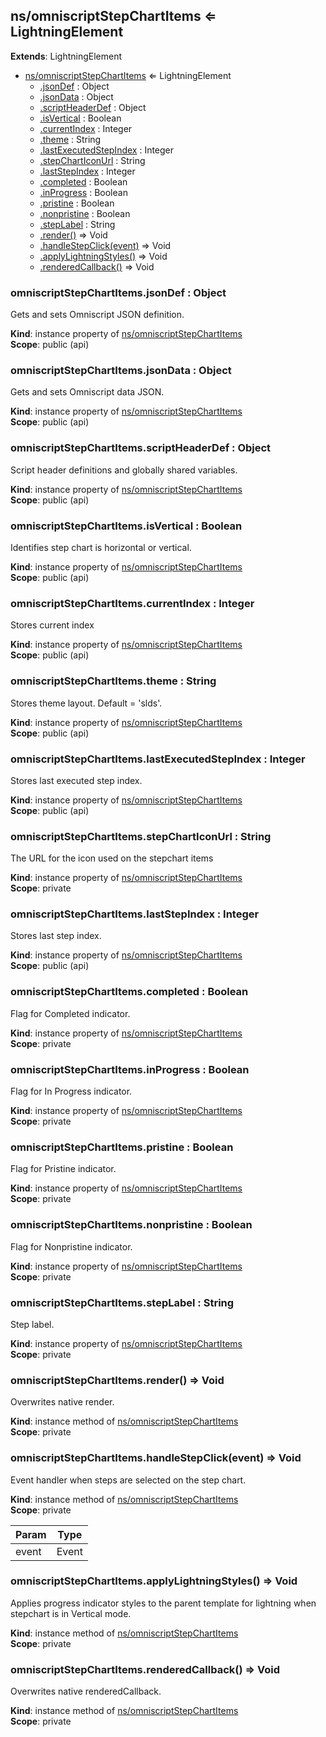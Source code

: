 ## ns/omniscriptStepChartItems ⇐ LightningElement

**Extends**: LightningElement

- [ns/omniscriptStepChartItems](#markdown-header-nsomniscriptstepchartitems-lightningelement) ⇐ LightningElement
  - [.jsonDef](#markdown-header-omniscriptstepchartitemsjsondef-object) : Object
  - [.jsonData](#markdown-header-omniscriptstepchartitemsjsondata-object) : Object
  - [.scriptHeaderDef](#markdown-header-omniscriptstepchartitemsscriptheaderdef-object) : Object
  - [.isVertical](#markdown-header-omniscriptstepchartitemsisvertical-boolean) : Boolean
  - [.currentIndex](#markdown-header-omniscriptstepchartitemscurrentindex-integer) : Integer
  - [.theme](#markdown-header-omniscriptstepchartitemstheme-string) : String
  - [.lastExecutedStepIndex](#markdown-header-omniscriptstepchartitemslastexecutedstepindex-integer) : Integer
  - [.stepChartIconUrl](#markdown-header-omniscriptstepchartitemsstepcharticonurl-string) : String
  - [.lastStepIndex](#markdown-header-omniscriptstepchartitemslaststepindex-integer) : Integer
  - [.completed](#markdown-header-omniscriptstepchartitemscompleted-boolean) : Boolean
  - [.inProgress](#markdown-header-omniscriptstepchartitemsinprogress-boolean) : Boolean
  - [.pristine](#markdown-header-omniscriptstepchartitemspristine-boolean) : Boolean
  - [.nonpristine](#markdown-header-omniscriptstepchartitemsnonpristine-boolean) : Boolean
  - [.stepLabel](#markdown-header-omniscriptstepchartitemssteplabel-string) : String
  - [.render()](#markdown-header-omniscriptstepchartitemsrender-void) ⇒ Void
  - [.handleStepClick(event)](#markdown-header-omniscriptstepchartitemshandlestepclickevent-void) ⇒ Void
  - [.applyLightningStyles()](#markdown-header-omniscriptstepchartitemsapplylightningstyles-void) ⇒ Void
  - [.renderedCallback()](#markdown-header-omniscriptstepchartitemsrenderedcallback-void) ⇒ Void

### omniscriptStepChartItems.jsonDef : Object

Gets and sets Omniscript JSON definition.

**Kind**: instance property of [ns/omniscriptStepChartItems](#markdown-header-nsomniscriptstepchartitems-lightningelement)  
**Scope**: public (api)

### omniscriptStepChartItems.jsonData : Object

Gets and sets Omniscript data JSON.

**Kind**: instance property of [ns/omniscriptStepChartItems](#markdown-header-nsomniscriptstepchartitems-lightningelement)  
**Scope**: public (api)

### omniscriptStepChartItems.scriptHeaderDef : Object

Script header definitions and globally shared variables.

**Kind**: instance property of [ns/omniscriptStepChartItems](#markdown-header-nsomniscriptstepchartitems-lightningelement)  
**Scope**: public (api)

### omniscriptStepChartItems.isVertical : Boolean

Identifies step chart is horizontal or vertical.

**Kind**: instance property of [ns/omniscriptStepChartItems](#markdown-header-nsomniscriptstepchartitems-lightningelement)  
**Scope**: public (api)

### omniscriptStepChartItems.currentIndex : Integer

Stores current index

**Kind**: instance property of [ns/omniscriptStepChartItems](#markdown-header-nsomniscriptstepchartitems-lightningelement)  
**Scope**: public (api)

### omniscriptStepChartItems.theme : String

Stores theme layout. Default = 'slds'.

**Kind**: instance property of [ns/omniscriptStepChartItems](#markdown-header-nsomniscriptstepchartitems-lightningelement)  
**Scope**: public (api)

### omniscriptStepChartItems.lastExecutedStepIndex : Integer

Stores last executed step index.

**Kind**: instance property of [ns/omniscriptStepChartItems](#markdown-header-nsomniscriptstepchartitems-lightningelement)  
**Scope**: public (api)

### omniscriptStepChartItems.stepChartIconUrl : String

The URL for the icon used on the stepchart items

**Kind**: instance property of [ns/omniscriptStepChartItems](#markdown-header-nsomniscriptstepchartitems-lightningelement)  
**Scope**: private

### omniscriptStepChartItems.lastStepIndex : Integer

Stores last step index.

**Kind**: instance property of [ns/omniscriptStepChartItems](#markdown-header-nsomniscriptstepchartitems-lightningelement)  
**Scope**: public (api)

### omniscriptStepChartItems.completed : Boolean

Flag for Completed indicator.

**Kind**: instance property of [ns/omniscriptStepChartItems](#markdown-header-nsomniscriptstepchartitems-lightningelement)  
**Scope**: private

### omniscriptStepChartItems.inProgress : Boolean

Flag for In Progress indicator.

**Kind**: instance property of [ns/omniscriptStepChartItems](#markdown-header-nsomniscriptstepchartitems-lightningelement)  
**Scope**: private

### omniscriptStepChartItems.pristine : Boolean

Flag for Pristine indicator.

**Kind**: instance property of [ns/omniscriptStepChartItems](#markdown-header-nsomniscriptstepchartitems-lightningelement)  
**Scope**: private

### omniscriptStepChartItems.nonpristine : Boolean

Flag for Nonpristine indicator.

**Kind**: instance property of [ns/omniscriptStepChartItems](#markdown-header-nsomniscriptstepchartitems-lightningelement)  
**Scope**: private

### omniscriptStepChartItems.stepLabel : String

Step label.

**Kind**: instance property of [ns/omniscriptStepChartItems](#markdown-header-nsomniscriptstepchartitems-lightningelement)  
**Scope**: private

### omniscriptStepChartItems.render() ⇒ Void

Overwrites native render.

**Kind**: instance method of [ns/omniscriptStepChartItems](#markdown-header-nsomniscriptstepchartitems-lightningelement)  
**Scope**: private

### omniscriptStepChartItems.handleStepClick(event) ⇒ Void

Event handler when steps are selected on the step chart.

**Kind**: instance method of [ns/omniscriptStepChartItems](#markdown-header-nsomniscriptstepchartitems-lightningelement)  
**Scope**: private

| Param | Type  |
| ----- | ----- |
| event | Event |

### omniscriptStepChartItems.applyLightningStyles() ⇒ Void

Applies progress indicator styles to the parent template for lightning when stepchart is in Vertical
mode.

**Kind**: instance method of [ns/omniscriptStepChartItems](#markdown-header-nsomniscriptstepchartitems-lightningelement)  
**Scope**: private

### omniscriptStepChartItems.renderedCallback() ⇒ Void

Overwrites native renderedCallback.

**Kind**: instance method of [ns/omniscriptStepChartItems](#markdown-header-nsomniscriptstepchartitems-lightningelement)  
**Scope**: private
